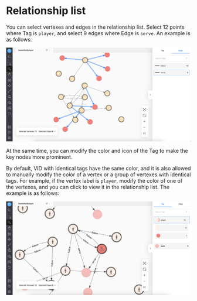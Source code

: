 # Relationship list

You can select vertexes and edges in the relationship list. Select 12 points where Tag is `player`, and select 9 edges where Edge is `serve`. An example is as follows:

![select](../figs/ex-ug-017.png)

At the same time, you can modify the color and icon of the Tag to make the key nodes more prominent.

By default, VID with identical tags have the same color, and it is also allowed to manually modify the color of a vertex or a group of vertexes with identical tags. For example, if the vertex label is `player`, modify the color of one of the vertexes, and you can click to view it in the relationship list. The example is as follows:

![icon](../figs/ex-ug-018.png)
